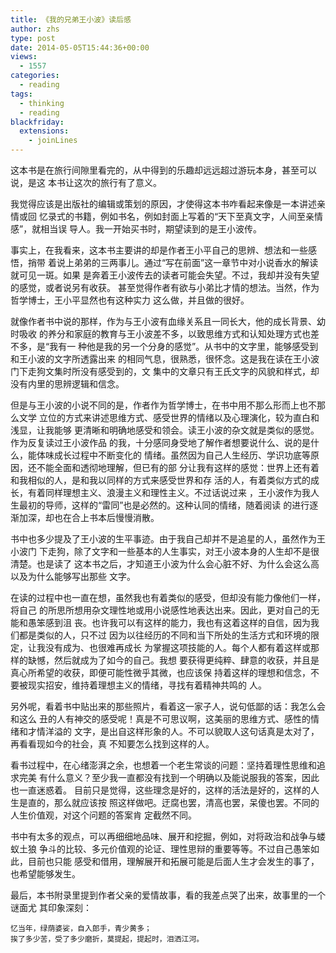 ```yaml
---
title: 《我的兄弟王小波》读后感
author: zhs
type: post
date: 2014-05-05T15:44:36+00:00
views:
  - 1557
categories:
  - reading
tags:
  - thinking
  - reading
blackfriday:
  extensions:
    - joinLines
---
```


这本书是在旅行间隙里看完的，从中得到的乐趣却远远超过游玩本身，甚至可以说，是这
本书让这次的旅行有了意义。

我觉得应该是出版社的编辑或策划的原因，才使得这本书咋看起来像是一本讲述亲情或回
忆录式的书籍，例如书名，例如封面上写着的“天下至真文字，人间至亲情感”，就相当误
导人。我一开始买书时，期望读到的是王小波传。

事实上，在我看来，这本书主要讲的却是作者王小平自己的思辨、想法和一些感悟，捎带
着说上弟弟的三两事儿。通过“写在前面”这一章节中对小说香水的解读就可见一斑。如果
是奔着王小波传去的读者可能会失望。不过，我却并没有失望的感觉，或者说另有收获。
甚至觉得作者有欲与小弟比才情的想法。当然，作为哲学博士，王小平显然也有这种实力
这么做，并且做的很好。

就像作者书中说的那样，作为与王小波有血缘关系且一同长大，他的成长背景、幼时吸收
的养分和家庭的教育与王小波差不多，以致思维方式和认知处理方式也差不多，是“我有一
种他是我的另一个分身的感觉”。从书中的文字里，能够感受到和王小波的文字所透露出来
的相同气息，很熟悉，很怀念。这是我在读在王小波门下走狗文集时所没有感受到的，文
集中的文章只有王氏文字的风貌和样式，却没有内里的思辨逻辑和信念。

但是与王小波的小说不同的是，作者作为哲学博士，在书中用不那么形而上也不那么文学
立位的方式来讲述思维方式、感受世界的情绪以及心理演化，较为直白和浅显，让我能够
更清晰和明确地感受和领会。读王小波的杂文就是类似的感觉。作为反复读过王小波作品
的我，十分感同身受地了解作者想要说什么、说的是什么，能体味成长过程中不断变化的
情绪。虽然因为自己人生经历、学识功底等原因，还不能全面和透彻地理解，但已有的部
分让我有这样的感觉：世界上还有着和我相似的人，是和我以同样的方式来感受世界和存
活的人，有着类似方式的成长，有着同样理想主义、浪漫主义和理性主义。不过话说过来
，王小波作为我人生最初的导师，这样的“雷同”也是必然的。这种认同的情绪，随着阅读
的进行逐渐加深，却也在合上书本后慢慢消散。

书中也多少提及了王小波的生平事迹。由于我自己却并不是追星的人，虽然作为王小波门
下走狗，除了文字和一些基本的人生事实，对王小波本身的人生却不是很清楚。也是读了
这本书之后，才知道王小波为什么会心脏不好、为什么会这么高以及为什么能够写出那些
文字。

在读的过程中也一直在想，虽然我也有着类似的感受，但却没有能力像他们一样，将自己
的所思所想用杂文理性地或用小说感性地表达出来。因此，更对自己的无能和愚笨感到沮
丧。也许我可以有这样的能力，我也有这着这样的自信，因为我们都是类似的人，只不过
因为以往经历的不同和当下所处的生活方式和环境的限定，让我没有成为、也很难再成长
为掌握这项技能的人。每个人都有着这样或那样的缺憾，然后就成为了如今的自己。我想
要获得更纯粹、肆意的收获，并且是真心所希望的收获，即便可能性微乎其微，也应该保
持着这样的理想和信念，不要被现实招安，维持着理想主义的情绪，寻找有着精神共鸣的
人。

另外呢，看着书中贴出来的那些照片，看着这一家子人，说句低鄙的话：我怎么会和这么
丑的人有神交的感受呢！真是不可思议啊，这美丽的思维方式、感性的情绪和才情洋溢的
文字，是出自这样形象的人。不可以貌取人这句话真是太对了，再看看现如今的社会，真
不知要怎么找到这样的人。

看书过程中，在心绪澎湃之余，也想着一个老生常谈的问题：坚持着理性思维和追求完美
有什么意义？至少我一直都没有找到一个明确以及能说服我的答案，因此也一直迷惑着。
目前只是觉得，这些理念是好的，这样的活法是好的，这样的人生是直的，那么就应该按
照这样做吧。迂腐也罢，清高也罢，呆傻也罢。不同的人生价值观，对这个问题的答案肯
定截然不同。

书中有太多的观点，可以再细细地品味、展开和挖掘，例如，对将政治和战争与蝼蚁土狼
争斗的比较、多元价值观的论证、理性思辩的重要等等。不过自己愚笨如此，目前也只能
感受和借用，理解展开和拓展可能是后面人生才会发生的事了，也希望能够发生。

最后，本书附录里提到作者父亲的爱情故事，看的我差点哭了出来，故事里的一个谜面尤
其印象深刻：

```
忆当年，绿荫婆娑，自入郎手，青少黄多；
挨了多少苦，受了多少磨折，莫提起，提起时，泪洒江河。
```
